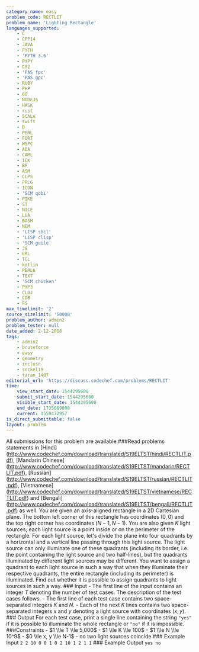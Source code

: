 ```yaml
---
category_name: easy
problem_code: RECTLIT
problem_name: 'Lighting Rectangle'
languages_supported:
    - C
    - CPP14
    - JAVA
    - PYTH
    - 'PYTH 3.6'
    - PYPY
    - CS2
    - 'PAS fpc'
    - 'PAS gpc'
    - RUBY
    - PHP
    - GO
    - NODEJS
    - HASK
    - rust
    - SCALA
    - swift
    - D
    - PERL
    - FORT
    - WSPC
    - ADA
    - CAML
    - ICK
    - BF
    - ASM
    - CLPS
    - PRLG
    - ICON
    - 'SCM qobi'
    - PIKE
    - ST
    - NICE
    - LUA
    - BASH
    - NEM
    - 'LISP sbcl'
    - 'LISP clisp'
    - 'SCM guile'
    - JS
    - ERL
    - TCL
    - kotlin
    - PERL6
    - TEXT
    - 'SCM chicken'
    - PYP3
    - CLOJ
    - COB
    - FS
max_timelimit: '2'
source_sizelimit: '50000'
problem_author: admin2
problem_tester: null
date_added: 2-12-2018
tags:
    - admin2
    - bruteforce
    - easy
    - geometry
    - inclusn
    - snckel19
    - taran_1407
editorial_url: 'https://discuss.codechef.com/problems/RECTLIT'
time:
    view_start_date: 1544295600
    submit_start_date: 1544295600
    visible_start_date: 1544295600
    end_date: 1735669800
    current: 1559472957
is_direct_submittable: false
layout: problem
---
```

All submissions for this problem are available.\###Read problems statements in \[Hindi\](http://www.codechef.com/download/translated/S19ELTST/hindi/RECTLIT.pdf), \[Mandarin Chinese\](http://www.codechef.com/download/translated/S19ELTST/mandarin/RECTLIT.pdf), \[Russian\](http://www.codechef.com/download/translated/S19ELTST/russian/RECTLIT.pdf), \[Vietnamese\](http://www.codechef.com/download/translated/S19ELTST/vietnamese/RECTLIT.pdf) and \[Bengali\](http://www.codechef.com/download/translated/S19ELTST/bengali/RECTLIT.pdf) as well. You are given an axis-aligned rectangle in a 2D Cartesian plane. The bottom left corner of this rectangle has coordinates $(0, 0)$ and the top right corner has coordinates $(N-1, N-1)$. You are also given $K$ light sources; each light source is a point inside or on the perimeter of the rectangle. For each light source, let's divide the plane into four quadrants by a horizontal and a vertical line passing through this light source. The light source can only illuminate one of these quadrants (including its border, i.e. the point containing the light source and two half-lines), but the quadrants illuminated by different light sources may be different. You want to assign a quadrant to each light source in such a way that when they illuminate their respective quadrants, the entire rectangle (including its perimeter) is illuminated. Find out whether it is possible to assign quadrants to light sources in such a way. ### Input - The first line of the input contains an integer $T$ denoting the number of test cases. The description of the test cases follows. - The first line of each test case contains two space-separated integers $K$ and $N$. - Each of the next $K$ lines contains two space-separated integers $x$ and $y$ denoting a light source with coordinates $(x, y)$. ### Output For each test case, print a single line containing the string `"yes"` if it is possible to illuminate the whole rectangle or `"no"` if it is impossible. ###Constraints - $1 \\le T \\le 5,000$ - $1 \\le K \\le 100$ - $1 \\le N \\le 10^9$ - $0 \\le x, y \\le N-1$ - no two light sources coincide ### Example Input ``` 2 2 10 0 0 1 0 2 10 1 2 1 1 ``` ### Example Output ``` yes no ```
